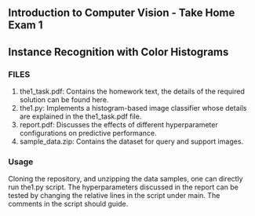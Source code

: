 ## Introduction to Computer Vision - Take Home Exam 1
## Instance Recognition with Color Histograms
### FILES
1. the1_task.pdf: Contains the homework text, the details of the required solution can be found here.
2. the1.py: Implements a histogram-based image classifier whose details are explained in the the1_task.pdf file.
3. report.pdf: Discusses the effects of different hyperparameter configurations on predictive performance.
4. sample_data.zip: Contains the dataset for query and support images. 

### Usage
Cloning the repository, and unzipping the data samples, one can directly run the1.py script. The hyperparameters discussed in the report can be tested by changing the relative lines in the script under main. The comments in the script should guide.
